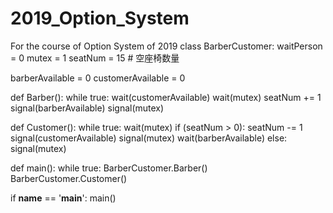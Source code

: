 # 2019_Option_System
For the course of Option System of 2019
class BarberCustomer:
  waitPerson = 0
  mutex = 1
  seatNum = 15    # 空座椅数量

  barberAvailable = 0
  customerAvailable = 0

  def Barber():
    while true:
      wait(customerAvailable)
      wait(mutex)
      seatNum += 1
      signal(barberAvailable)
      signal(mutex)

  def Customer():
    while true:
      wait(mutex)
      if (seatNum > 0):
        seatNum -= 1
        signal(customerAvailable)
        signal(mutex)
        wait(barberAvailable)
      else:
        signal(mutex)

def main():
  while true:
    BarberCustomer.Barber()
    BarberCustomer.Customer()

if __name__ == '__main__':
  main()
